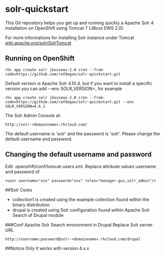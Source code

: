 # solr-quickstart
This Git repository helps you get up and running quickly a Apache Solr 4 installation on OpenShift using Tomcat 7 (JBoss EWS 2.0).

For more informations for installing Solr instance under Tomcat
[wiki.apache.org/solr/SolrTomcat](https://wiki.apache.org/solr/SolrTomcat)

## Running on OpenShift
	rhc app create solr jbossews-2.0 cron --from-code=https://github.com/rafdegan/solr-quickstart.git

Default version is Apache Solr 4.10.4, but if you want to install a specific version you can add --env SOLR_VERSION=<version>, for example

	rhc app create solr jbossews-2.0 cron --from-code=https://github.com/rafdegan/solr-quickstart.git --env SOLR_VERSION=4.6.1

The Solr Admin Console at:
    
	http://solr-<domainname>.rhcloud.com/
The default username is 'solr' and the password is 'solr'.
Please change the default username and password.

## Changing the default username and password
Edit .openshift/conf/tomcat-users.xml. Replace attribute values username and password of <user>

	<user username="xxx" password="xxx" roles="manager-gui,solr_admin"/>

##Solr Cores
* collection1 is created using the example collection found within the binary distribution 
* drupal is created using Solr configuration found within Apache Solr Search of Drupal module

###Conf Apache Solr Search environment in Drupal
Replace Solr server URL

	http://username:password@solr-<domainname>.rhcloud.com/drupal

##Notice
Only it works with version 4.x.x
